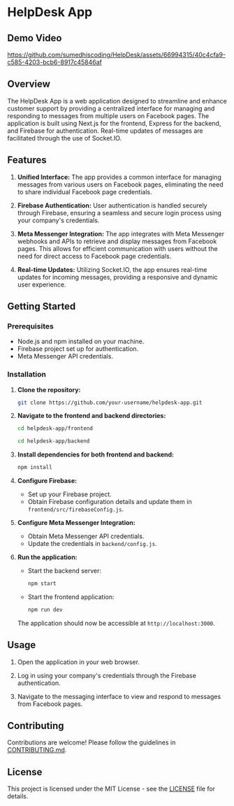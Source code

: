 # HelpDesk App
## Demo Video

<!-- Embedding Video -->


https://github.com/sumedhiscoding/HelpDesk/assets/66994315/40c4cfa9-c585-4203-bcb6-8917c45846af
## Overview

The HelpDesk App is a web application designed to streamline and enhance customer support by providing a centralized interface for managing and responding to messages from multiple users on Facebook pages. The application is built using Next.js for the frontend, Express for the backend, and Firebase for authentication. Real-time updates of messages are facilitated through the use of Socket.IO.

## Features

1. **Unified Interface:** The app provides a common interface for managing messages from various users on Facebook pages, eliminating the need to share individual Facebook page credentials.

2. **Firebase Authentication:** User authentication is handled securely through Firebase, ensuring a seamless and secure login process using your company's credentials.

3. **Meta Messenger Integration:** The app integrates with Meta Messenger webhooks and APIs to retrieve and display messages from Facebook pages. This allows for efficient communication with users without the need for direct access to Facebook page credentials.

4. **Real-time Updates:** Utilizing Socket.IO, the app ensures real-time updates for incoming messages, providing a responsive and dynamic user experience.







## Getting Started

### Prerequisites

- Node.js and npm installed on your machine.
- Firebase project set up for authentication.
- Meta Messenger API credentials.

### Installation

1. **Clone the repository:**

    ```bash
    git clone https://github.com/your-username/helpdesk-app.git
    ```

2. **Navigate to the frontend and backend directories:**

    ```bash
    cd helpdesk-app/frontend
    ```

    ```bash
    cd helpdesk-app/backend
    ```

3. **Install dependencies for both frontend and backend:**

    ```bash
    npm install
    ```

4. **Configure Firebase:**

    - Set up your Firebase project.
    - Obtain Firebase configuration details and update them in `frontend/src/firebaseConfig.js`.

5. **Configure Meta Messenger Integration:**

    - Obtain Meta Messenger API credentials.
    - Update the credentials in `backend/config.js`.

6. **Run the application:**

    - Start the backend server:

        ```bash
        npm start
        ```

    - Start the frontend application:

        ```bash
        npm run dev
        ```

    The application should now be accessible at `http://localhost:3000`.

## Usage

1. Open the application in your web browser.

2. Log in using your company's credentials through the Firebase authentication.

3. Navigate to the messaging interface to view and respond to messages from Facebook pages.

## Contributing

Contributions are welcome! Please follow the guidelines in [CONTRIBUTING.md](CONTRIBUTING.md).

## License

This project is licensed under the MIT License - see the [LICENSE](LICENSE) file for details.
